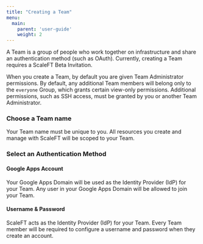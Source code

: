 ```yaml
---
title: "Creating a Team"
menu:
  main:
    parent: 'user-guide'
    weight: 2
---
```


A Team is a group of people who work together on infrastructure and share an authentication method (such as OAuth). Currently, creating a Team requires a ScaleFT Beta Invitation.

When you create a Team, by default you are given Team Administrator permissions. By default, any additional Team members will belong only to the `everyone` Group, which grants certain view-only permissions. Additional permissions, such as SSH access, must be granted by you or another Team Administrator.

### Choose a Team name

Your Team name must be unique to you. All resources you create and manage with ScaleFT will be scoped to your Team.

### Select an Authentication Method

#### Google Apps Account

Your Google Apps Domain will be used as the Identity Provider (IdP) for your Team. Any user in your Google Apps Domain will be allowed to join your Team.

#### Username & Password

ScaleFT acts as the Identity Provider (IdP) for your Team. Every Team member will be required to configure a username and password when they create an account.


